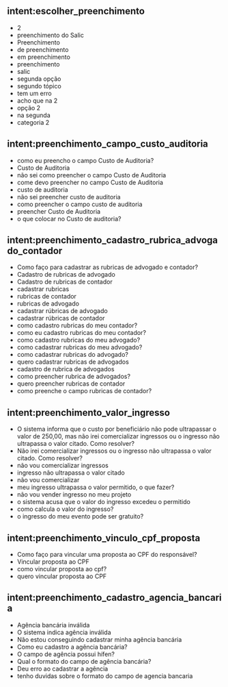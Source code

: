 ## intent:escolher_preenchimento
- 2
- preenchimento do Salic
- Preenchimento
- de preenchimento
- em preenchimento
- preenchimento
- salic
- segunda opção
- segundo tópico
- tem um erro
- acho que na 2
- opção 2
- na segunda
- categoria 2

## intent:preenchimento_campo_custo_auditoria
- como eu preencho o campo Custo de Auditoria?
- Custo de Auditoria
- não sei como preencher o campo Custo de Auditoria
- come devo preencher no campo Custo de Auditoria
- custo de auditoria
- não sei preencher custo de auditoria
- como preencher o campo custo de auditoria
- preencher Custo de Auditoria
- o que colocar no Custo de auditoria?

## intent:preenchimento_cadastro_rubrica_advogado_contador
- Como faço para cadastrar as rubricas de advogado e contador?
- Cadastro de rubricas de advogado
- Cadastro de rubricas de contador
- cadastrar rubricas
- rubricas de contador
- rubricas de advogado
- cadastrar rúbricas de advogado
- cadastrar rúbricas de contador
- como cadastro rubricas do meu contador?
- como eu cadastro rubricas do meu contador?
- como cadastro rubricas do meu advogado?
- como cadastrar rubricas do meu advogado?
- como cadastrar rubricas do advogado?
- quero cadastrar rubricas de advogados 
- cadastro de rubrica de advogados
- como preencher rubrica de advogados?
- quero preencher rubricas de contador
- como preenche o campo rubricas de contador?

## intent:preenchimento_valor_ingresso
- O sistema informa que o custo por beneficiário não pode ultrapassar o valor de 250,00, mas não irei comercializar ingressos ou o ingresso não ultrapassa o valor citado. Como resolver?
- Não irei comercializar ingressos ou o ingresso não ultrapassa o valor citado. Como resolver?
- não vou comercializar ingressos
- ingresso não ultrapassa o valor citado
- não vou comercializar
- meu ingresso ultrapassa o valor permitido, o que fazer?
- não vou vender ingresso no meu projeto
- o sistema acusa que o valor do ingresso excedeu o permitido
- como calcula o valor do ingresso?
- o ingresso do meu evento pode ser gratuito? 

## intent:preenchimento_vinculo_cpf_proposta
- Como faço para vincular uma proposta ao CPF do responsável?
- Vincular proposta ao CPF
- como vincular proposta ao cpf?
- quero vincular proposta ao CPF

## intent:preenchimento_cadastro_agencia_bancaria
- Agência bancária inválida
- O sistema indica agência inválida
- Não estou conseguindo cadastrar minha agência bancária
- Como eu cadastro a agência bancária?
- O campo de agência possui hífen?
- Qual o formato do campo de agência bancária?
- Deu erro ao cadastrar a agência
- tenho duvidas sobre o formato do campo de agencia bancaria
